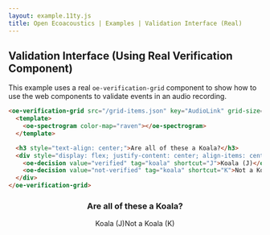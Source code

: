 ```yaml
---
layout: example.11ty.js
title: Open Ecoacoustics | Examples | Validation Interface (Real)
---
```


## Validation Interface (Using Real Verification Component)

This example uses a real `oe-verification-grid` component to show how to use the
web components to validate events in an audio recording.

```html
<oe-verification-grid src="/grid-items.json" key="AudioLink" grid-size="6">
  <template>
    <oe-spectrogram color-map="raven"></oe-spectrogram>
  </template>

  <h3 style="text-align: center;">Are all of these a Koala?</h3>
  <div style="display: flex; justify-content: center; align-items: center;">
    <oe-decision value="verified" tag="koala" shortcut="J">Koala (J)</oe-decision>
    <oe-decision value="not-verified" tag="koala" shortcut="K">Not a Koala (K)</oe-decision>
  </div>
</oe-verification-grid>
```

<oe-verification-grid src="/grid-items.json" key="AudioLink" grid-size="6">
  <template>
    <oe-spectrogram color-map="raven"></oe-spectrogram>
  </template>

  <h3 style="text-align: center;">Are all of these a Koala?</h3>
  <div style="display: flex; justify-content: center; align-items: center;">
    <oe-decision value="verified" tag="koala" shortcut="J">Koala (J)</oe-decision>
    <oe-decision value="not-verified" tag="koala" shortcut="K">Not a Koala (K)</oe-decision>
  </div>
</oe-verification-grid>
